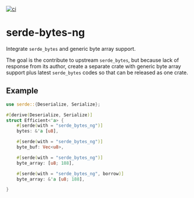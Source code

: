 [![ci](https://github.com/so-schen/serde-bytes-ng/actions/workflows/ci.yml/badge.svg)](https://github.com/so-schen/serde-bytes-ng/actions/workflows/ci.yml)

# serde-bytes-ng
Integrate `serde_bytes` and generic byte array support.

The goal is the contribute to upstream `serde_bytes`, but because lack of response from its author, 
create a separate crate with generic byte array support plus latest `serde_bytes` codes so that can
be released as one crate.

## Example

```rust
use serde::{Deserialize, Serialize};

#[derive(Deserialize, Serialize)]
struct Efficient<'a> {
    #[serde(with = "serde_bytes_ng")]
    bytes: &'a [u8],

    #[serde(with = "serde_bytes_ng")]
    byte_buf: Vec<u8>,

    #[serde(with = "serde_bytes_ng")]
    byte_array: [u8; 188],

    #[serde(with = "serde_bytes_ng", borrow)]
    byte_array: &'a [u8; 188],

}
```
